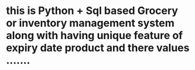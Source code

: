 # this is Python + Sql based Grocery or inventory management system along with having unique feature of expiry date product and there values .......